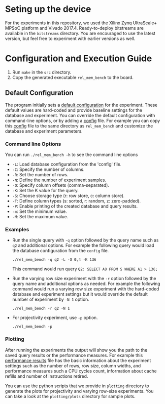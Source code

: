 # Seting up the device

For the experiments in this repository, we used the Xilinx Zynq UltraScale+ MPSoC platform and Vivado 2017.4. Ready-to-deploy bitstreams are available in the `bitstreams` directory. You are encouraged to use the latest version, but feel free to experiment with earlier versions as well.

# Configuration and Execution Guide

1. Run `make` in the `src` directory.
2. Copy the generated executable `rel_mem_bench` to the board.

## Default Configuration

The program initially sets a [default configuration](utils/exp_config.c) for the experiment. These default values are hard-coded and provide baseline settings for the database and experiment. You can override the default configuration with command-line options, or by adding a [config](config) file. For example you can copy this [config](config) file to the same directory as `rel_mem_bench` and customize the database and experiment parameters.

### Command line Options

You can run `./rel_mem_bench -h` to see the command line options

- `-L`: Load database configuration from the 'config' file.
- `-C`: Specify the number of columns.
- `-R`: Set the number of rows.
- `-N`: Define the number of experiment samples.
- `-O`: Specify column offsets (comma-separated).
- `-K`: Set the K value for the query.
- `-S`: Choose storage type (r: row store, c: column store).
- `-T`: Define column types (s: sorted, r: random, z: zero-padded).
- `-P`: Enable printing of the created database and query results.
- `-m`: Set the minimum value.
- `-M`: Set the maximum value.

### Examples

- Run the single query with `-q` option followed by the query name such as `q2` and additional options. For example the following query would load the database configuration from the `config` file.

  ```./rel_mem_bench -q q2 -L -O 0,4 -K 136```

  This command would run query `Q2: SELECT A0 FROM S WHERE A1 > 136;`

- Run the varying row size experiment with the `-r` option followed by the query name and additional options as needed. For example    the following command would run a varying row size experiment with the hard-coded database and experiment settings but it would override the default number of experiment by `-N 1` option.

  ```./rel_mem_bench -r q2 -N 1```

  
- For projectivity experiment, use `-p` option.

  ```./rel_mem_bench -p```


### Plotting

After running the experiments the output will show you the path to the saved query results or the performance measures. For example
this [performance results](plotting/data/row_size/PLT2_result_q1_col.csv) file has the basic information about the experiment settings such as the number of rows, row size, column widths, and performance measures such a CPU cycles count, information about cache refills and number of instructions retired.

You can use the python scripts that we provide in `plotting` directory to generate the plots for projectivity and varying row-size experiments. You can take a look at the `plotting/plots` directory for sample plots.